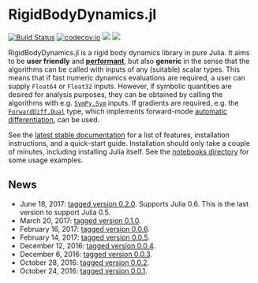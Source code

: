 # RigidBodyDynamics.jl

[![Build Status](https://travis-ci.org/tkoolen/RigidBodyDynamics.jl.svg?branch=master)](https://travis-ci.org/tkoolen/RigidBodyDynamics.jl)
[![codecov.io](https://codecov.io/github/tkoolen/RigidBodyDynamics.jl/coverage.svg?branch=master)](https://codecov.io/github/tkoolen/RigidBodyDynamics.jl?branch=master)
[![](https://img.shields.io/badge/docs-latest-blue.svg)](https://tkoolen.github.io/RigidBodyDynamics.jl/latest)
[![](https://img.shields.io/badge/docs-stable-blue.svg)](https://tkoolen.github.io/RigidBodyDynamics.jl/stable)

RigidBodyDynamics.jl is a rigid body dynamics library in pure Julia. It aims to be **user friendly** and [**performant**](https://tkoolen.github.io/RigidBodyDynamics.jl/stable/benchmarks.html), but also **generic** in the sense that the algorithms can be called with inputs of any (suitable) scalar types. This means that if fast numeric dynamics evaluations are required, a user can supply `Float64` or `Float32` inputs. However, if symbolic quantities are desired for analysis purposes, they can be obtained by calling the algorithms with e.g. [`SymPy.Sym`](https://github.com/JuliaPy/SymPy.jl) inputs. If gradients are required, e.g. the [`ForwardDiff.Dual`](https://github.com/JuliaDiff/ForwardDiff.jl) type, which implements forward-mode [automatic differentiation](https://en.wikipedia.org/wiki/Automatic_differentiation), can be used.

See the [latest stable documentation](https://tkoolen.github.io/RigidBodyDynamics.jl/stable/) for a list of features, installation instructions, and a quick-start guide. Installation should only take a couple of minutes, including installing Julia itself. See the [notebooks directory](https://github.com/tkoolen/RigidBodyDynamics.jl/tree/master/notebooks) for some usage examples.

## News
* June 18, 2017: [tagged version 0.2.0](https://github.com/JuliaLang/METADATA.jl/pull/9814). Supports Julia 0.6. This is the last version to support Julia 0.5.
* March 20, 2017: [tagged version 0.1.0](https://github.com/JuliaLang/METADATA.jl/pull/8431).
* February 16, 2017: [tagged version 0.0.6](https://github.com/JuliaLang/METADATA.jl/pull/7989).
* February 14, 2017: [tagged version 0.0.5](https://github.com/JuliaLang/METADATA.jl/pull/7953).
* December 12, 2016: [tagged version 0.0.4](https://github.com/JuliaLang/METADATA.jl/pull/7256).
* December 6, 2016: [tagged version 0.0.3](https://github.com/JuliaLang/METADATA.jl/pull/7183).
* October 28, 2016: [tagged version 0.0.2](https://github.com/JuliaLang/METADATA.jl/pull/6896).
* October 24, 2016: [tagged version 0.0.1](https://github.com/JuliaLang/METADATA.jl/pull/6831).
